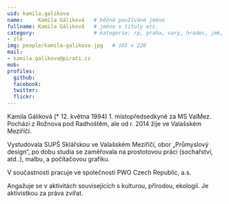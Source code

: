 ```yaml
---
uid: kamila.galikova
name:     Kamila Gáliková  	# běžně používáné jméno
fullname: Kamila Gáliková  	# jméno s tituly etc.
category:                 	# kategorie: rp, praha, vary, hradec, jmk, senat
- zlk
img: people/kamila-galikova.jpg   # 165 x 220
mail:
- kamila.galikova@pirati.cz
mob:			  
profiles:
  github:                 
  facebook:
  twitter: 		  
  flickr:     		  
---
```


Kamila Gáliková (* 12. května 1994) 1. místopředsedkyně za MS ValMez. Pochází z Rožnova pod Radhoštěm, ale od r. 2014 žije ve Valašském Meziříčí.

Vystudovala SUPŠ Sklářskou ve Valašském Meziříčí, obor „Průmyslový design“, po dobu studia se zaměřovala na prostotovou práci (sochařství, atd..), malbu, a počítačovou grafiku.

V součastnosti pracuje ve společnosti PWO Czech Republic, a.s.

Angažuje se v aktivitách souvisejících s kulturou, přírodou, ekologií. Je aktivistkou za práva zvířat.